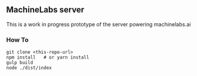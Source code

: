 ## MachineLabs server

This is a work in progress prototype of the server powering machinelabs.ai

### How To

```
git clone <this-repo-url>
npm install   # or yarn install
gulp build
node ./dist/index
```
